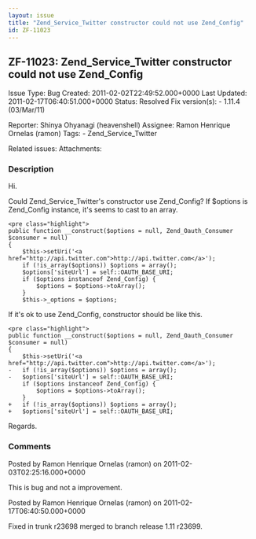 ```yaml
---
layout: issue
title: "Zend_Service_Twitter constructor could not use Zend_Config"
id: ZF-11023
---
```


ZF-11023: Zend\_Service\_Twitter constructor could not use Zend\_Config
-----------------------------------------------------------------------

 Issue Type: Bug Created: 2011-02-02T22:49:52.000+0000 Last Updated: 2011-02-17T06:40:51.000+0000 Status: Resolved Fix version(s): - 1.11.4 (03/Mar/11)
 
 Reporter:  Shinya Ohyanagi (heavenshell)  Assignee:  Ramon Henrique Ornelas (ramon)  Tags: - Zend\_Service\_Twitter
 
 Related issues: 
 Attachments: 
### Description

Hi.

Could Zend\_Service\_Twitter's constructor use Zend\_Config? If $options is Zend\_Config instance, it's seems to cast to an array.

 
    <pre class="highlight">
    public function __construct($options = null, Zend_Oauth_Consumer $consumer = null)
    {
        $this->setUri('<a href="http://api.twitter.com">http://api.twitter.com</a>');
        if (!is_array($options)) $options = array();
        $options['siteUrl'] = self::OAUTH_BASE_URI;
        if ($options instanceof Zend_Config) {
            $options = $options->toArray();
        }
        $this->_options = $options;


If it's ok to use Zend\_Config, constructor should be like this.

 
    <pre class="highlight">
    public function __construct($options = null, Zend_Oauth_Consumer $consumer = null)
    {
        $this->setUri('<a href="http://api.twitter.com">http://api.twitter.com</a>');
    -   if (!is_array($options)) $options = array();
    -   $options['siteUrl'] = self::OAUTH_BASE_URI;
        if ($options instanceof Zend_Config) {
            $options = $options->toArray();
        }
    +   if (!is_array($options)) $options = array();
    +   $options['siteUrl'] = self::OAUTH_BASE_URI;


Regards.

 

 

### Comments

Posted by Ramon Henrique Ornelas (ramon) on 2011-02-03T02:25:16.000+0000

This is bug and not a improvement.

 

 

Posted by Ramon Henrique Ornelas (ramon) on 2011-02-17T06:40:50.000+0000

Fixed in trunk r23698 merged to branch release 1.11 r23699.

 

 